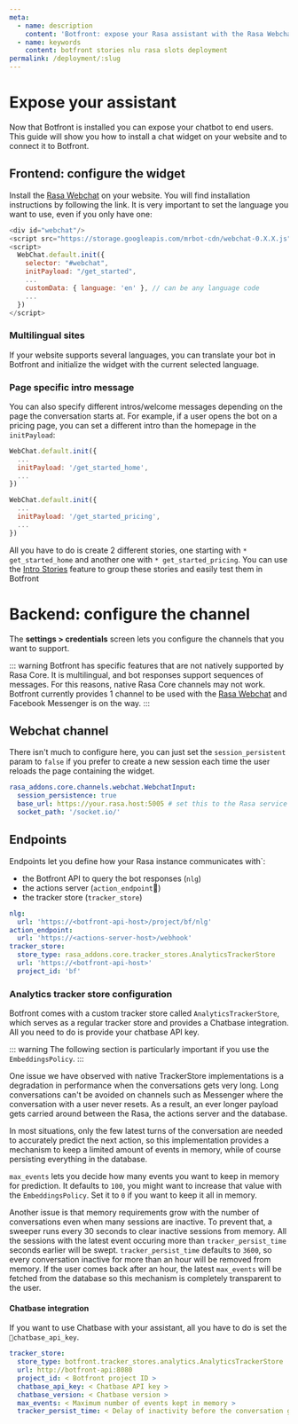 ```yaml
---
meta:
  - name: description
    content: 'Botfront: expose your Rasa assistant with the Rasa Webchat'
  - name: keywords
    content: botfront stories nlu rasa slots deployment
permalink: /deployment/:slug
---
```


# Expose your assistant

Now that Botfront is installed you can expose your chatbot to end users. This guide will show you how to install a chat widget on your website and to connect it to Botfront.

## Frontend: configure the widget

Install the [Rasa Webchat](https://github.com/mrbot-ai/rasa-webchat) on your website. You will find installation instructions by following the link.
It is very important to set the language you want to use, even if you only have one:

```javascript
<div id="webchat"/>
<script src="https://storage.googleapis.com/mrbot-cdn/webchat-0.X.X.js"></script>
<script>
  WebChat.default.init({
    selector: "#webchat",
    initPayload: "/get_started",
    ...
    customData: { language: 'en' }, // can be any language code
    ...
  })
</script>
```
### Multilingual sites

If your website supports several languages, you can translate your bot in Botfront and initialize the widget with the current selected language.

### Page specific intro message

You can also specify different intros/welcome messages depending on the page the conversation starts at. For example, if a user opens the bot on a pricing page, you can set a different intro than the homepage in the `initPayload`:

```javascript
WebChat.default.init({
  ...
  initPayload: '/get_started_home',
  ...
})
```

```javascript
WebChat.default.init({
  ...
  initPayload: '/get_started_pricing',
  ...
})
```

All you have to do is create 2 different stories, one starting with `* get_started_home` and another one with `* get_started_pricing`. You can use the [Intro Stories](/) feature to group these stories and easily test them in Botfront

# Backend: configure the channel

The **settings > credentials** screen lets you configure the channels that you want to support.

::: warning
Botfront has specific features that are not natively supported by Rasa Core. It is multilingual, and bot responses support sequences of messages. For this reasons, native Rasa Core channels may not work. Botfront currently provides 1 channel to be used with the [Rasa Webchat](https://github.com/mrbot-ai/rasa-webchat) and Facebook Messenger is on the way.
:::

## Webchat channel

There isn't much to configure here, you can just set the `session_persistent` param to `false` if you prefer to create a new session each time the user reloads the page containing the widget.

```yaml
rasa_addons.core.channels.webchat.WebchatInput:
  session_persistence: true
  base_url: https://your.rasa.host:5005 # set this to the Rasa service host
  socket_path: '/socket.io/'
```

<!-- ## Facebook

::: warning
The Facebook channel will be ready very soon
:::

<!-- 
This channel inherits from the [Rasa Core Facebook channel](https://rasa.com/docs/core/connectors/#facebook-setup). Besides supporting multilingual and sequence of messages features, it provides a better support for Messenger specific templates features.

```yaml
bot.facebook.MultiFacebookInput:
  verify: <verify phrase>
  secret: <facebook app secret>
  page-access-token: <facebook page token>
  fields:
  - first_name
  - last_name
  - ...
```

Only the `fields` field is specific to Botfront. You can retrieve user profile information in bot responses using the following template format: `{user_<field>}`. For example:

![](../../images/project_settings_credentials_facebook.jpg)

You need special permissions to access profile info (except first and last name). The `fields` fields let you specify the fields the channel is allowed to query from the Facebook Profile API.


::: warning IMPORTANT
You must restart Rasa Core for your changes to take effect. If you are running Botfront with **docker-compose** you can run `docker-compose restart core`
::: -->
## Endpoints

Endpoints let you define how your Rasa instance communicates with`:
- the Botfront API to query the bot responses (`nlg`)
- the actions server (`action_endpoint`)
- the tracker store (`tracker_store`)

```yaml
nlg:
  url: 'https://<botfront-api-host>/project/bf/nlg'
action_endpoint:
  url: 'https://<actions-server-host>/webhook'
tracker_store:
  store_type: rasa_addons.core.tracker_stores.AnalyticsTrackerStore
  url: 'https://<botfront-api-host>'
  project_id: 'bf'
```

### Analytics tracker store configuration

Botfront comes with a custom tracker store called `AnalyticsTrackerStore`, which serves as a regular tracker store and provides a Chatbase integration. All you need to do is provide your chatbase API key.

::: warning
The following section is particularly important if you use the `EmbeddingsPolicy`.
:::

One issue we have observed with native TrackerStore implementations is a degradation in performance when the conversations gets very long. Long conversations can't be avoided on channels such as Messenger where the conversation with a user never resets. As a result, an ever longer payload gets carried around between the Rasa, the actions server and the database.

In most situations, only the few latest turns of the conversation are needed to accurately predict the next action, so this implementation provides a mechanism to keep a limited amount of events in memory, while of course persisting everything in the database.

`max_events` lets you decide how many events you want to keep in memory for prediction. It defaults to `100`, you might want to increase that value with the `EmbeddingsPolicy`. Set it to `0` if you want to keep it all in memory.

Another issue is that memory requirements grow with the number of conversations even when many sessions are inactive. To prevent that, a sweeper runs every 30 seconds to clear inactive sessions from memory. All the sessions with the latest event occuring more than `tracker_persist_time` seconds earlier will be swept. `tracker_persist_time` defaults to `3600`, so every conversation inactive for more than an hour will be removed from memory. If the user comes back after an hour, the latest `max_events` will be fetched from the database so this mechanism is completely transparent to the user.

#### Chatbase integration

If you want to use Chatbase with your assistant, all you have to do is set the `chatbase_api_key`.

```yaml
tracker_store:
  store_type: botfront.tracker_stores.analytics.AnalyticsTrackerStore
  url: http://botfront-api:8080
  project_id: < Botfront project ID >
  chatbase_api_key: < Chatbase API key >
  chatbase_version: < Chatbase version >
  max_events: < Maximum number of events kept in memory >
  tracker_persist_time: < Delay of inactivity before the conversation gets removed from memory >
```


